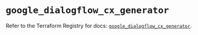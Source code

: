 # `google_dialogflow_cx_generator`

Refer to the Terraform Registry for docs: [`google_dialogflow_cx_generator`](https://registry.terraform.io/providers/hashicorp/google-beta/6.49.3/docs/resources/google_dialogflow_cx_generator).
